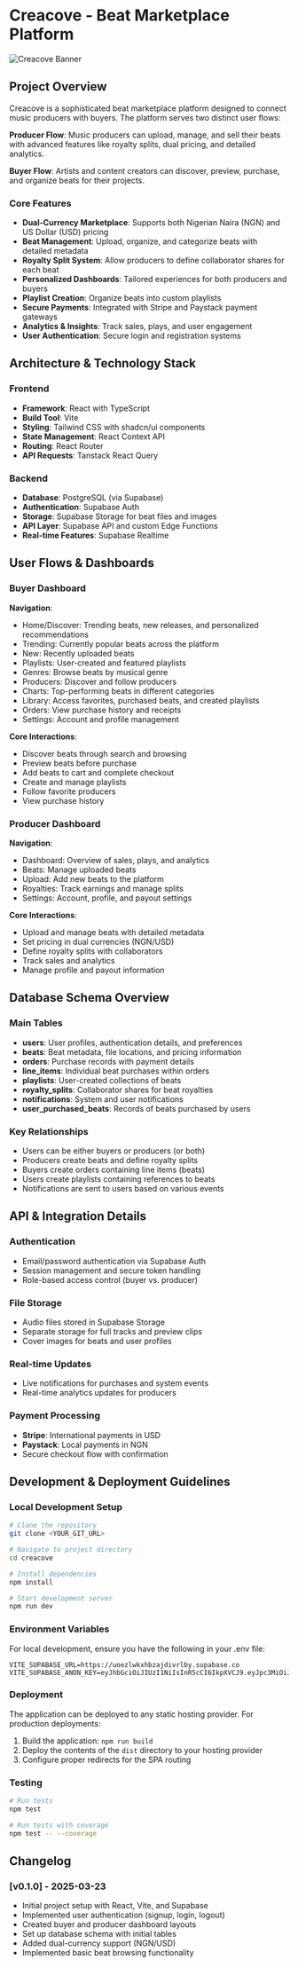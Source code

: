 
# Creacove - Beat Marketplace Platform

![Creacove Banner](https://images.unsplash.com/photo-1549213783-8284d0336c4f?q=80&w=1470&auto=format&fit=crop)

## Project Overview

Creacove is a sophisticated beat marketplace platform designed to connect music producers with buyers. The platform serves two distinct user flows:

**Producer Flow**: Music producers can upload, manage, and sell their beats with advanced features like royalty splits, dual pricing, and detailed analytics.

**Buyer Flow**: Artists and content creators can discover, preview, purchase, and organize beats for their projects.

### Core Features

- **Dual-Currency Marketplace**: Supports both Nigerian Naira (NGN) and US Dollar (USD) pricing
- **Beat Management**: Upload, organize, and categorize beats with detailed metadata
- **Royalty Split System**: Allow producers to define collaborator shares for each beat
- **Personalized Dashboards**: Tailored experiences for both producers and buyers
- **Playlist Creation**: Organize beats into custom playlists
- **Secure Payments**: Integrated with Stripe and Paystack payment gateways
- **Analytics & Insights**: Track sales, plays, and user engagement
- **User Authentication**: Secure login and registration systems

## Architecture & Technology Stack

### Frontend
- **Framework**: React with TypeScript
- **Build Tool**: Vite
- **Styling**: Tailwind CSS with shadcn/ui components
- **State Management**: React Context API
- **Routing**: React Router
- **API Requests**: Tanstack React Query

### Backend
- **Database**: PostgreSQL (via Supabase)
- **Authentication**: Supabase Auth
- **Storage**: Supabase Storage for beat files and images
- **API Layer**: Supabase API and custom Edge Functions
- **Real-time Features**: Supabase Realtime

## User Flows & Dashboards

### Buyer Dashboard

**Navigation**: 
- Home/Discover: Trending beats, new releases, and personalized recommendations
- Trending: Currently popular beats across the platform
- New: Recently uploaded beats
- Playlists: User-created and featured playlists
- Genres: Browse beats by musical genre
- Producers: Discover and follow producers
- Charts: Top-performing beats in different categories
- Library: Access favorites, purchased beats, and created playlists
- Orders: View purchase history and receipts
- Settings: Account and profile management

**Core Interactions**:
- Discover beats through search and browsing
- Preview beats before purchase
- Add beats to cart and complete checkout
- Create and manage playlists
- Follow favorite producers
- View purchase history

### Producer Dashboard

**Navigation**:
- Dashboard: Overview of sales, plays, and analytics
- Beats: Manage uploaded beats
- Upload: Add new beats to the platform
- Royalties: Track earnings and manage splits
- Settings: Account, profile, and payout settings

**Core Interactions**:
- Upload and manage beats with detailed metadata
- Set pricing in dual currencies (NGN/USD)
- Define royalty splits with collaborators
- Track sales and analytics
- Manage profile and payout information

## Database Schema Overview

### Main Tables

- **users**: User profiles, authentication details, and preferences
- **beats**: Beat metadata, file locations, and pricing information
- **orders**: Purchase records with payment details
- **line_items**: Individual beat purchases within orders
- **playlists**: User-created collections of beats
- **royalty_splits**: Collaborator shares for beat royalties
- **notifications**: System and user notifications
- **user_purchased_beats**: Records of beats purchased by users

### Key Relationships

- Users can be either buyers or producers (or both)
- Producers create beats and define royalty splits
- Buyers create orders containing line items (beats)
- Users create playlists containing references to beats
- Notifications are sent to users based on various events

## API & Integration Details

### Authentication
- Email/password authentication via Supabase Auth
- Session management and secure token handling
- Role-based access control (buyer vs. producer)

### File Storage
- Audio files stored in Supabase Storage
- Separate storage for full tracks and preview clips
- Cover images for beats and user profiles

### Real-time Updates
- Live notifications for purchases and system events
- Real-time analytics updates for producers

### Payment Processing
- **Stripe**: International payments in USD
- **Paystack**: Local payments in NGN
- Secure checkout flow with confirmation

## Development & Deployment Guidelines

### Local Development Setup

```bash
# Clone the repository
git clone <YOUR_GIT_URL>

# Navigate to project directory
cd creacove

# Install dependencies
npm install

# Start development server
npm run dev
```

### Environment Variables

For local development, ensure you have the following in your .env file:

```
VITE_SUPABASE_URL=https://uoezlwkxhbzajdivrlby.supabase.co
VITE_SUPABASE_ANON_KEY=eyJhbGciOiJIUzI1NiIsInR5cCI6IkpXVCJ9.eyJpc3MiOiJzdXBhYmFzZSIsInJlZiI6InVvZXpsd2t4aGJ6YWpkaXZybGJ5Iiwicm9sZSI6ImFub24iLCJpYXQiOjE3NDI3Mzg5MzAsImV4cCI6MjA1ODMxNDkzMH0.TwIkGiLNiuxTdzbAxv6zBgbK1zIeNkhZ6qeX6OmhWOk
```

### Deployment

The application can be deployed to any static hosting provider. For production deployments:

1. Build the application: `npm run build`
2. Deploy the contents of the `dist` directory to your hosting provider
3. Configure proper redirects for the SPA routing

### Testing

```bash
# Run tests
npm test

# Run tests with coverage
npm test -- --coverage
```

## Changelog

### [v0.1.0] - 2025-03-23
- Initial project setup with React, Vite, and Supabase
- Implemented user authentication (signup, login, logout)
- Created buyer and producer dashboard layouts
- Set up database schema with initial tables
- Added dual-currency support (NGN/USD)
- Implemented basic beat browsing functionality

